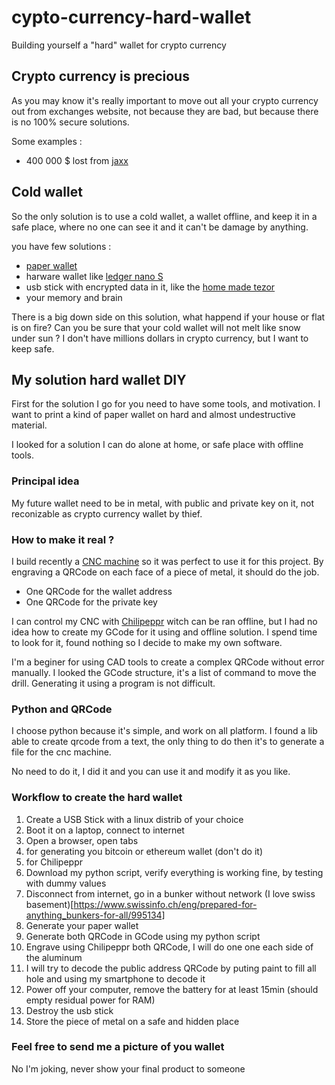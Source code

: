# cypto-currency-hard-wallet
Building yourself a "hard" wallet for crypto currency

## Crypto currency is precious

As you may know it's really important to move out all your crypto currency out from exchanges website, not because they are bad, but because there is no 100% secure solutions. 

Some examples : 
- 400 000 $ lost from [jaxx](https://www.cryptocoinsnews.com/users-report-losing-400000-due-to-jaxx-wallet-vulnerability/)

## Cold wallet

So the only solution is to use a cold wallet, a wallet offline, and keep it in a safe place, where no one can see it and it can't be damage by anything.

you have few solutions :
- [paper wallet](https://www.bitaddress.org)
- harware wallet like [ledger nano S](https://www.ledgerwallet.com/products/ledger-nano-s)
- usb stick with encrypted data in it, like the [home made tezor](https://steemit.com/trezor/@furion/build-yourself-a-trezor)
- your memory and brain

There is a big down side on this solution, what happend if your house or flat is on fire? Can you be sure that your cold wallet will not melt like snow under sun ? I don't have millions dollars in crypto currency, but I want to keep safe.

## My solution hard wallet DIY

First for the solution I go for you need to have some tools, and motivation. I want to print a kind of paper wallet on hard and almost undestructive material.

I looked for a solution I can do alone at home, or safe place with offline tools.

### Principal idea

My future wallet need to be in metal, with public and private key on it, not reconizable as crypto currency wallet by thief.

### How to make it real ?

I build recently a [CNC machine](https://en.wikipedia.org/wiki/Numerical_control) so it was perfect to use it for this project. By engraving a QRCode on each face of a piece of metal, it should do the job.

- One QRCode for the wallet address
- One QRCode for the private key

I can control my CNC with [Chilipeppr](http://chilipeppr.com/grbl) witch can be ran offline, but I had no idea how to create my GCode for it using and offline solution. I spend time to look for it, found nothing so I decide to make my own software.

I'm a beginer for using CAD tools to create a complex QRCode without error manually. I looked the GCode structure, it's a list of command to move the drill. Generating it using a program is not difficult.

### Python and QRCode

I choose python because it's simple, and work on all platform. I found a lib able to create qrcode from a text, the only thing to do then it's to generate a file for the cnc machine.

No need to do it, I did it and you can use it and modify it as you like.

### Workflow to create the hard wallet

1. Create a USB Stick with a linux distrib of your choice
2. Boot it on a laptop, connect to internet
3. Open a browser, open tabs 
  1. for generating you bitcoin or ethereum wallet (don't do it)
  2. for Chilipeppr
4. Download my python script, verify everything is working fine, by testing with dummy values
5. Disconnect from internet, go in a bunker without network (I love swiss basement)[https://www.swissinfo.ch/eng/prepared-for-anything_bunkers-for-all/995134]
6. Generate your paper wallet
7. Generate both QRCode in GCode using my python script
8. Engrave using Chilipeppr both QRCode, I will do one one each side of the aluminum
  1. I will try to decode the public address QRCode by puting paint to fill all hole and using my smartphone to decode it
9. Power off your computer, remove the battery for at least 15min (should empty residual power for RAM)
10. Destroy the usb stick
11. Store the piece of metal on a safe and hidden place

### Feel free to send me a picture of you wallet

No I'm joking, never show your final product to someone
